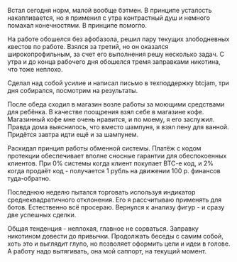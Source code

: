 Встал сегодня норм, малой вообще бэтмен.
В принципе усталость накапливается, но я применил с утра контрастный душ и немного помахал конечностями. В принципе помогло.

На работе обошелся без афобазола, решил пару текущих злободневных квестов по работе.
Взялся за третий, но он оказался широкопрофильным, за счет его выполнения решу несколько задач.
С утра и до конца рабочего дня обошелся тремя заправками никотина, что тоже неплохо.

Сделал над собой усилие и написал письмо в техподдержку btcjam, три дня собирался, посмотрим на результаты.

После обеда сходил в магазин возле работы за моющими средствами для ребёнка. В качестве поощрения взял себе в магазине кофе. Магазинный кофе мне очень нравится, и по моему, я его заслужил. Правда дома выяснилось, что вместо шампуня, я взял пену для ванной. Придётся завтра идти ещё и за шампунем.

Раскидал принцип работы обменной системы. Платёж с кодом протекции обеспечивает вполне сносные гарантии для обеспокоенных клиентов.
При 0% системы когда клиент покупает BTC-e код, и 2% когда продаёт код - получается 1 рубль на движении 100 р. финансов туда-обратно.

Последнюю неделю пытался торговать используя индикатор среднеквадратичного отклонения. Его я рассчитываю применять для ботов. Естественно всё просераю. Вернулся к анализу фигур - и сразу две успешных сделки.

Общая тенденция - неплохая, главное не сорваться.
Заправку никотином довести до привычки.
Продолжать беседы с самим собой, хоть это и выглядит глупо, но позволяет оформить цели и идеи в голове.
А работу надо вытягивать, она мой саппорт, на текущий момент.